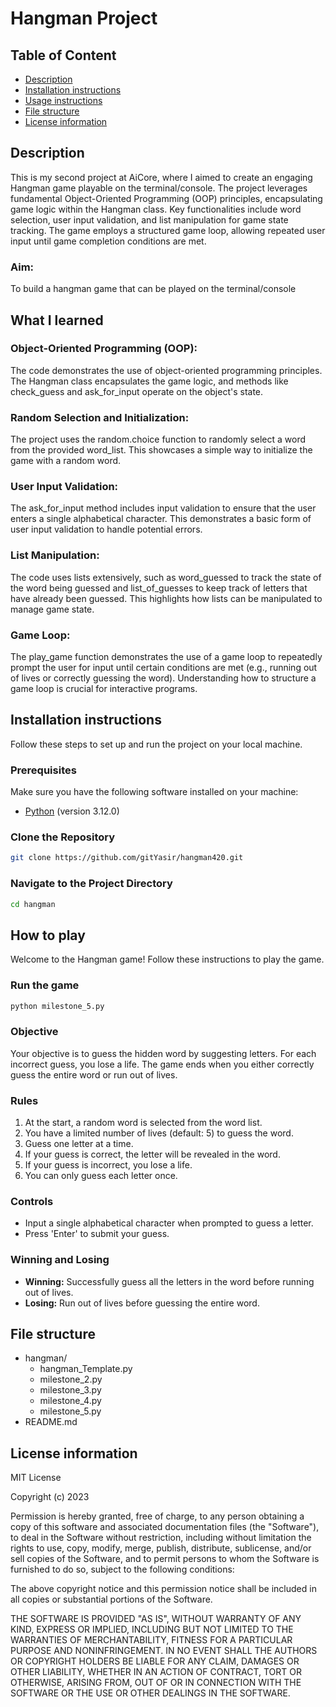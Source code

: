 # Hangman Project

## Table of Content

- [Description](#description)
- [Installation instructions](#installation-instructions)
- [Usage instructions](#usage-instructions)
- [File structure](#file-structure)
- [License information](#license-information)

## Description

This is my second project at AiCore, where I aimed to create an engaging Hangman game playable on the terminal/console. The project leverages fundamental Object-Oriented Programming (OOP) principles, encapsulating game logic within the Hangman class. Key functionalities include word selection, user input validation, and list manipulation for game state tracking. The game employs a structured game loop, allowing repeated user input until game completion conditions are met.

### Aim:

To build a hangman game that can be played on the terminal/console

## What I learned

### Object-Oriented Programming (OOP):

The code demonstrates the use of object-oriented programming principles. The Hangman class encapsulates the game logic, and methods like check_guess and ask_for_input operate on the object's state.

### Random Selection and Initialization:

The project uses the random.choice function to randomly select a word from the provided word_list. This showcases a simple way to initialize the game with a random word.

### User Input Validation:

The ask_for_input method includes input validation to ensure that the user enters a single alphabetical character. This demonstrates a basic form of user input validation to handle potential errors.

### List Manipulation:

The code uses lists extensively, such as word_guessed to track the state of the word being guessed and list_of_guesses to keep track of letters that have already been guessed. This highlights how lists can be manipulated to manage game state.

### Game Loop:

The play_game function demonstrates the use of a game loop to repeatedly prompt the user for input until certain conditions are met (e.g., running out of lives or correctly guessing the word). Understanding how to structure a game loop is crucial for interactive programs.

## Installation instructions

Follow these steps to set up and run the project on your local machine.

### Prerequisites

Make sure you have the following software installed on your machine:

- [Python](https://www.python.org/) (version 3.12.0)

### Clone the Repository

```bash
git clone https://github.com/gitYasir/hangman420.git
```

### Navigate to the Project Directory

```bash
cd hangman
```

## How to play

Welcome to the Hangman game! Follow these instructions to play the game.

### Run the game

```bash
python milestone_5.py
```

### Objective

Your objective is to guess the hidden word by suggesting letters. For each incorrect guess, you lose a life. The game ends when you either correctly guess the entire word or run out of lives.

### Rules

1. At the start, a random word is selected from the word list.
2. You have a limited number of lives (default: 5) to guess the word.
3. Guess one letter at a time.
4. If your guess is correct, the letter will be revealed in the word.
5. If your guess is incorrect, you lose a life.
6. You can only guess each letter once.

### Controls

- Input a single alphabetical character when prompted to guess a letter.
- Press 'Enter' to submit your guess.

### Winning and Losing

- **Winning:** Successfully guess all the letters in the word before running out of lives.
- **Losing:** Run out of lives before guessing the entire word.

## File structure

- hangman/
  - hangman_Template.py
  - milestone_2.py
  - milestone_3.py
  - milestone_4.py
  - milestone_5.py
- README.md

## License information

MIT License

Copyright (c) 2023

Permission is hereby granted, free of charge, to any person obtaining a copy
of this software and associated documentation files (the "Software"), to deal
in the Software without restriction, including without limitation the rights
to use, copy, modify, merge, publish, distribute, sublicense, and/or sell
copies of the Software, and to permit persons to whom the Software is
furnished to do so, subject to the following conditions:

The above copyright notice and this permission notice shall be included in all
copies or substantial portions of the Software.

THE SOFTWARE IS PROVIDED "AS IS", WITHOUT WARRANTY OF ANY KIND, EXPRESS OR
IMPLIED, INCLUDING BUT NOT LIMITED TO THE WARRANTIES OF MERCHANTABILITY,
FITNESS FOR A PARTICULAR PURPOSE AND NONINFRINGEMENT. IN NO EVENT SHALL THE
AUTHORS OR COPYRIGHT HOLDERS BE LIABLE FOR ANY CLAIM, DAMAGES OR OTHER
LIABILITY, WHETHER IN AN ACTION OF CONTRACT, TORT OR OTHERWISE, ARISING FROM,
OUT OF OR IN CONNECTION WITH THE SOFTWARE OR THE USE OR OTHER DEALINGS IN THE
SOFTWARE.
